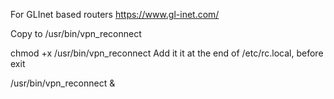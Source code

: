 For GLInet based routers https://www.gl-inet.com/


Copy to /usr/bin/vpn_reconnect

chmod +x /usr/bin/vpn_reconnect
Add it it at the end of /etc/rc.local, before exit

/usr/bin/vpn_reconnect &
